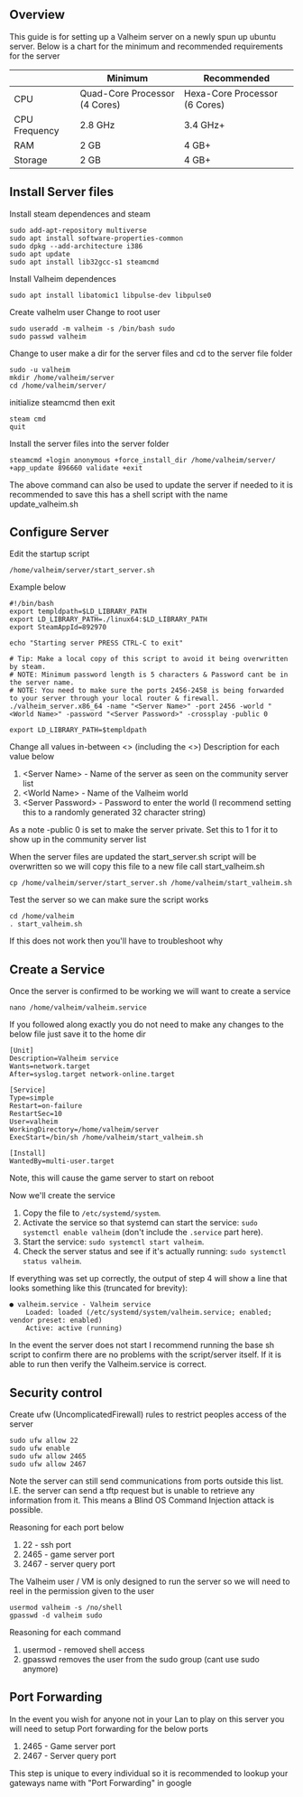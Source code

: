 ## Overview

This guide is for setting up a Valheim server on a newly spun up ubuntu server. 
Below is a chart for the minimum and recommended requirements for the server

|               | Minimum                       | Recommended                   |
| ------------- | ----------------------------- | ----------------------------- |
| CPU           | Quad-Core Processor (4 Cores) | Hexa-Core Processor (6 Cores) |
| CPU Frequency | 2.8 GHz                       | 3.4 GHz+                      |
| RAM           | 2 GB                          | 4 GB+                         |
| Storage       | 2 GB                          | 4 GB+                         |
## Install Server files

Install steam dependences and steam

```
sudo add-apt-repository multiverse
sudo apt install software-properties-common
sudo dpkg --add-architecture i386
sudo apt update
sudo apt install lib32gcc-s1 steamcmd
```

Install Valheim dependences
```
sudo apt install libatomic1 libpulse-dev libpulse0
```

Create valhelm user
Change to root user 
```
sudo useradd -m valheim -s /bin/bash sudo
sudo passwd valheim
```

Change to user make a dir for the server files and cd to the server file folder
```
sudo -u valheim 
mkdir /home/valheim/server
cd /home/valheim/server/
```

initialize steamcmd then exit
```
steam cmd
quit
```

Install the server files into the server folder
```
steamcmd +login anonymous +force_install_dir /home/valheim/server/ +app_update 896660 validate +exit
```

The above command can also be used to update the server if needed to it is recommended to save this has a shell script with the name update_valheim.sh

## Configure Server

Edit the startup script 
```
/home/valheim/server/start_server.sh
```

Example below
```
#!/bin/bash
export templdpath=$LD_LIBRARY_PATH
export LD_LIBRARY_PATH=./linux64:$LD_LIBRARY_PATH
export SteamAppId=892970

echo "Starting server PRESS CTRL-C to exit"

# Tip: Make a local copy of this script to avoid it being overwritten by steam.
# NOTE: Minimum password length is 5 characters & Password cant be in the server name.
# NOTE: You need to make sure the ports 2456-2458 is being forwarded to your server through your local router & firewall.
./valheim_server.x86_64 -name "<Server Name>" -port 2456 -world "<World Name>" -password "<Server Password>" -crossplay -public 0

export LD_LIBRARY_PATH=$templdpath

```

Change all values in-between <> (including the <>) Description for each value below
1. \<Server Name> - Name of the server as seen on the community server list
2. \<World Name> - Name of the Valheim world
3. \<Server Password> - Password to enter the world (I recommend setting this to a randomly generated 32 character string)

As a note -public 0 is set to make the server private. Set this to 1 for it to show up in the community server list

When the server files are updated the start_server.sh script will be overwritten so we will copy this file to a new file call start_valheim.sh
```
cp /home/valheim/server/start_server.sh /home/valheim/start_valheim.sh
```

Test the server so we can make sure the script works 
```
cd /home/valheim
. start_valheim.sh
```

If this does not work then you'll have to troubleshoot why

## Create a Service

Once the server is confirmed to be working we will want to create a service
```
nano /home/valheim/valheim.service
```

If you followed along exactly you do not need to make any changes to the below file just save it to the home dir
```
[Unit]
Description=Valheim service
Wants=network.target
After=syslog.target network-online.target

[Service]
Type=simple
Restart=on-failure
RestartSec=10
User=valheim
WorkingDirectory=/home/valheim/server
ExecStart=/bin/sh /home/valheim/start_valheim.sh

[Install]
WantedBy=multi-user.target
```
Note, this will cause the game server to start on reboot

Now we'll create the service

1. Copy the file to `/etc/systemd/system`.
2. Activate the service so that systemd can start the service: `sudo systemctl enable valheim` (don't include the `.service` part here).
3. Start the service: `sudo systemctl start valheim`.
4. Check the server status and see if it's actually running: `sudo systemctl status valheim`.

If everything was set up correctly, the output of step 4 will show a line that looks something like this (truncated for brevity):
```
● valheim.service - Valheim service
	Loaded: loaded (/etc/systemd/system/valheim.service; enabled; vendor preset: enabled)
    Active: active (running)
```

In the event the server does not start I recommend running the base sh script to confirm there are no problems with the script/server itself. If it is able to run then verify the Valheim.service is correct.

## Security control

Create ufw (UncomplicatedFirewall) rules to restrict peoples access of the server

```
sudo ufw allow 22
sudo ufw enable
sudo ufw allow 2465
sudo ufw allow 2467
```
Note the server can still send communications from ports outside this list. I.E. the server can send a tftp request but is unable to retrieve any information from it. This means a Blind OS Command Injection attack is possible.

Reasoning for each port below
1. 22 - ssh port
2. 2465 - game server port
3. 2467 - server query port

The Valheim user / VM is only designed to run the server so we will need to reel in the permission given to the user

```
usermod valheim -s /no/shell 
gpasswd -d valheim sudo
```

Reasoning for each command
1. usermod - removed shell access
2.  gpasswd removes the user from the sudo group (cant use sudo anymore)

## Port Forwarding

In the event you wish for anyone not in your Lan to play on this server you will need to setup Port forwarding for the below ports

1.  2465 - Game server port
2. 2467 - Server query port

This step is unique to every individual so it is recommended to lookup your gateways name with "Port Forwarding" in google

